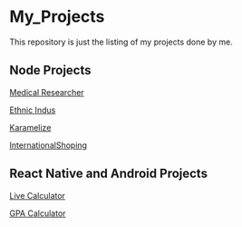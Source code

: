 # My_Projects
This repository is just the listing of my projects done by me.
## Node Projects
[Medical Researcher]()

[Ethnic Indus](https://ethnicindus.herokuapp.com/products)

[Karamelize](https://karamelize.herokuapp.com/)

[InternationalShoping](https://internationalshoping.herokuapp.com/)

## React Native and Android Projects
[Live Calculator](https://play.google.com/store/apps/details?id=com.livecalculator)

[GPA Calculator](https://play.google.com/store/apps/details?id=com.octadoc.gpacalculatorpakistan)

